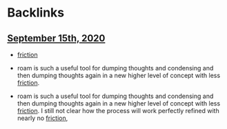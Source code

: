 
# Backlinks
## [September 15th, 2020](<September 15th, 2020.md>)
- [friction](<friction.md>)

- roam is such a useful tool for dumping thoughts and condensing and then dumping thoughts again in a new higher level of concept with less [friction](<friction.md>).

- roam is such a useful tool for dumping thoughts and condensing and then dumping thoughts again in a new higher level of concept with less [friction](<friction.md>). I still not clear how the process will work perfectly refined with nearly no [friction](<friction.md>),

